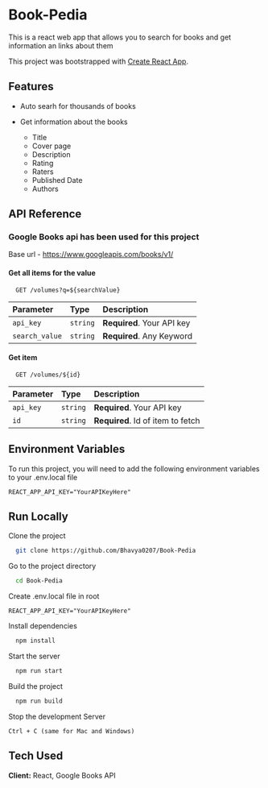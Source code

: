 # Book-Pedia

This is a react web app that allows you to search for
books and get information an links about them

This project was bootstrapped with [Create React App](https://github.com/facebook/create-react-app).
## Features

- Auto searh for thousands of books

- Get information about the books
  - Title
  - Cover page
  - Description
  - Rating
  - Raters
  - Published Date
  - Authors
## API Reference
### Google Books api has been used for this project

Base url - https://www.googleapis.com/books/v1/
#### Get all items for the value

```http
  GET /volumes?q=${searchValue}
```

| Parameter | Type     | Description                |
| :-------- | :------- | :------------------------- |
| `api_key` | `string` | **Required**. Your API key |
| `search_value` | `string` | **Required**. Any Keyword |

#### Get item

```http
  GET /volumes/${id}
```

| Parameter | Type     | Description                       |
| :-------- | :------- | :-------------------------------- |
| `api_key` | `string` | **Required**. Your API key |
| `id`      | `string` | **Required**. Id of item to fetch |



## Environment Variables

To run this project, you will need to add the following environment variables to your .env.local file

`REACT_APP_API_KEY="YourAPIKeyHere"`




## Run Locally

Clone the project

```bash
  git clone https://github.com/Bhavya0207/Book-Pedia
```

Go to the project directory

```bash
  cd Book-Pedia
```

Create .env.local file in root

```
REACT_APP_API_KEY="YourAPIKeyHere"
```

Install dependencies

```bash
  npm install
```

Start the server

```bash
  npm run start
```

Build the project

```bash
  npm run build
```

Stop the development Server

```
Ctrl + C (same for Mac and Windows)
```

## Tech Used

**Client:** React, Google Books API


